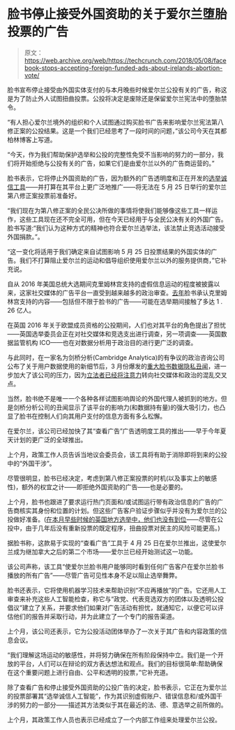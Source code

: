 # 脸书停止接受外国资助的关于爱尔兰堕胎投票的广告

> 原文：<https://web.archive.org/web/https://techcrunch.com/2018/05/08/facebook-stops-accepting-foreign-funded-ads-about-irelands-abortion-vote/>

脸书宣布停止接受由外国实体支付的与本月晚些时候爱尔兰公投有关的广告，称这是为了防止外人试图扭曲投票。公投将决定是废除还是保留爱尔兰宪法中的堕胎禁令。

“有人担心爱尔兰境外的组织和个人试图通过购买脸书广告来影响爱尔兰宪法第八修正案的公投结果。这是一个我们已经思考了一段时间的问题，”该公司今天在其都柏林博客上写道。

“今天，作为我们帮助保护选举和公投的完整性免受不当影响的努力的一部分，我们将开始拒绝与公投有关的广告，如果它们是由爱尔兰以外的广告商运营的。”

脸书表示，它将停止外国资助的广告，因为额外的广告透明度和正在开发的[选举诚信工具](https://web.archive.org/web/20221206032157/https://techcrunch.com/2018/04/06/facebook-demands-id-verification-for-big-pages-issue-ad-buyers/)——并打算在其平台上更广泛地推广——将无法在 5 月 25 日举行的爱尔兰第八修正案投票前准备好。

“我们现在为第八修正案的全民公决所做的事情将使我们能够像这些工具一样运作，这些工具现在还不完全可用，但在今天已经用于与全民公决有关的外国广告。脸书写道:“我们认为这种方式的精神也符合爱尔兰选举法，该法禁止竞选活动接受外国捐款。”。

“这一变化将适用于我们确定来自试图影响 5 月 25 日投票结果的外国实体的广告。我们不打算阻止爱尔兰的运动和倡导组织使用爱尔兰以外的服务提供商，”它补充说。

自从 2016 年美国总统大选期间克里姆林宫支持的虚假信息运动的程度被披露以来，这家社交媒体的广告平台一直受到越来越多的政治审查。[去年](https://web.archive.org/web/20221206032157/https://techcrunch.com/2017/10/30/russian-backed-content-may-have-reached-126-million-on-facebook/)脸书承认克里姆林宫支持的内容——包括但不限于脸书的广告——可能在选举期间接触了多达 1 . 26 亿人。

在英国 2016 年关于欧盟成员资格的公投期间，人们也对其平台的角色提出了担忧——英国选举委员会正在对社交媒体和竞选支出进行调查，另一项调查——英国数据监管机构 ICO——也在对数据分析用于政治目的进行更广泛的调查。

与此同时，在一家名为剑桥分析(Cambridge Analytica)的有争议的政治咨询公司公布了关于用户数据使用的新细节后，3 月份爆发的[重大脸书数据隐私丑闻](https://web.archive.org/web/20221206032157/https://techcrunch.com/story/facebook-responds-to-data-misuse/)，进一步加大了该公司的压力，因为[立法者已经将注意力](https://web.archive.org/web/20221206032157/https://techcrunch.com/2018/04/10/zzzuckerberg/)转向社交媒体和政治的混乱交叉点。

当然，脸书绝不是唯一一个各种各样试图影响舆论的外国代理人被抓到的地方。但是剑桥分析公司的丑闻显示了该平台的影响力(和数据持有量)的强大吸引力，也凸显了脸书在控制人们向其用户支付的信息方面有多么松懈。

在爱尔兰，该公司已经加快了其“查看广告”广告透明度工具的推出——早于今年夏天计划的更广泛的全球推出。

上个月，政策工作人员告诉当地议会委员会，该工具将有助于消除即将到来的公投中的“外国干涉”。

尽管很明显，脸书已经决定，考虑到第八修正案投票的时机(以及事实上的敏感性)，额外的权宜之计——即拒绝外国资助的广告——也是必要的。

上个月，脸书也跟进了要求运行热门页面和/或试图运行带有政治信息的广告的广告商核实其身份和位置的计划。但这些广告客户验证步骤似乎并没有为爱尔兰的公投做好准备。([在本月早些时候的英国地方选举中，他们也没有到位](https://web.archive.org/web/20221206032157/https://techcrunch.com/2018/04/26/what-we-learned-from-facebooks-latest-data-misuse-grilling/)——尽管在公投中，由于几年后没有重新投票的既定程序，扭曲投票对民主的风险可能更高。)

据脸书称，这款易于实现的“查看广告”工具于 4 月 25 日在爱尔兰推出，这使爱尔兰成为继加拿大之后的第二个市场——爱尔兰已经开始测试这一功能。

该公司声称，该工具“使爱尔兰脸书用户能够同时看到任何广告客户在爱尔兰脸书播放的所有广告”——尽管广告可见性本身不足以阻止选举舞弊。

脸书还表示，它将使用机器学习技术来帮助识别“不应再播放”的广告。它还用人工审查来补充这些人工智能检查，称它与“政党、代表竞选双方的团体以及透明公投倡议”建立了关系，并要求他们如果对广告活动有担忧，就通知它，以便它可以评估他们的报告并采取行动，并为此建立了一个专门的报告渠道。

上个月，该公司还表示，它为公投活动团体举办了一次关于其广告和内容政策的信息会议。

“我们理解这场运动的敏感性，并将努力确保在所有阶段保持中立。我们是一个开放的平台，人们可以在辩论的双方表达想法和观点。我们的目标很简单:帮助确保在这个重要问题上进行自由、公平和透明的投票，”它补充道。

除了查看广告和停止接受外国资助的公投广告的决定，脸书表示，它正在为爱尔兰的投票部署其“选举诚信人工智能”，作为其识别虚假账户、错误信息和/或外国干涉的努力的一部分——描述其方法类似于其在最近的法、德、意选举之前所做的。

上个月，其政策工作人员也表示已经成立了一个内部工作组来处理爱尔兰公投。